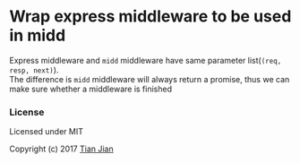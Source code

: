 # Wrap express middleware to be used in midd

Express middleware and `midd` middleware have same parameter list(`(req, resp, next)`).  
The difference is `midd` middleware will always return a promise, thus we can make sure 
whether a middleware is finished

### License

Licensed under MIT

Copyright (c) 2017 [Tian Jian](https://github.com/tianjianchn)
